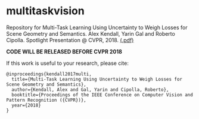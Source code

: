 # multitaskvision
Repository for Multi-Task Learning Using Uncertainty to Weigh Losses for Scene Geometry and Semantics.
Alex Kendall, Yarin Gal and Roberto Cipolla. 
Spotlight Presentation @ CVPR, 2018.
[(.pdf)](https://arxiv.org/abs/1705.07115)

**CODE WILL BE RELEASED BEFORE CVPR 2018**

If this work is useful to your research, please cite:
```
@inproceedings{kendall2017multi,
  title={Multi-Task Learning Using Uncertainty to Weigh Losses for Scene Geometry and Semantics},
  author={Kendall, Alex and Gal, Yarin and Cipolla, Roberto},
  booktitle={Proceedings of the IEEE Conference on Computer Vision and Pattern Recognition ({CVPR})},
  year={2018}
}
```
